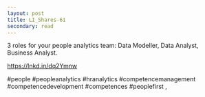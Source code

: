 ```yaml
---
layout: post
title: LI_Shares-61
secondary: read
---
```


3 roles for your people analytics team: Data Modeller, Data Analyst, Business Analyst.

https://lnkd.in/dq2Ymnw

#people #peopleanalytics #hranalytics #competencemanagement #competencedevelopment #competences #peoplefirst 
,
